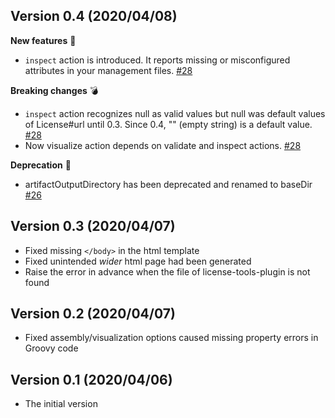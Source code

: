 ## Version 0.4 (2020/04/08)

**New features** :tada:

- `inspect` action is introduced. It reports missing or misconfigured attributes in your management files. [#28](https://github.com/jmatsu/license-list-plugin/pull/28)

**Breaking changes** :bomb:

- `inspect` action recognizes null as valid values but null was default values of License#url until 0.3. Since 0.4, "" (empty string) is a default value. [#28](https://github.com/jmatsu/license-list-plugin/pull/28)
- Now visualize action depends on validate and inspect actions. [#28](https://github.com/jmatsu/license-list-plugin/pull/28)

**Deprecation** :bow:

- artifactOutputDirectory has been deprecated and renamed to baseDir [#26](https://github.com/jmatsu/license-list-plugin/pull/26)

## Version 0.3 (2020/04/07)

- Fixed missing `</body>` in the html template
- Fixed unintended *wider* html page had been generated
- Raise the error in advance when the file of license-tools-plugin is not found

## Version 0.2 (2020/04/07)

- Fixed assembly/visualization options caused missing property errors in Groovy code

## Version 0.1 (2020/04/06)

- The initial version
